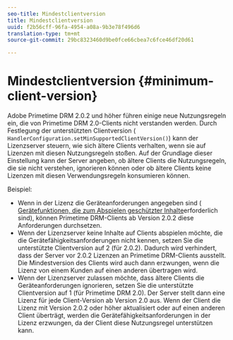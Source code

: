 ```yaml
---
seo-title: Mindestclientversion
title: Mindestclientversion
uuid: f2b56cff-96fa-4954-a08a-9b3e78f496d6
translation-type: tm+mt
source-git-commit: 29bc8323460d9be0fce66cbea7c6fce46df20d61

---
```



# Mindestclientversion {#minimum-client-version}

Adobe Primetime DRM 2.0.2 und höher führen einige neue Nutzungsregeln ein, die von Primetime DRM 2.0-Clients nicht verstanden werden. Durch Festlegung der unterstützten Clientversion ( `HandlerConfiguration.setMinSupportedClientVersion()`) kann der Lizenzserver steuern, wie sich ältere Clients verhalten, wenn sie auf Lizenzen mit diesen Nutzungsregeln stoßen. Auf der Grundlage dieser Einstellung kann der Server angeben, ob ältere Clients die Nutzungsregeln, die sie nicht verstehen, ignorieren können oder ob ältere Clients keine Lizenzen mit diesen Verwendungsregeln konsumieren können.

Beispiel:

* Wenn in der Lizenz die Geräteanforderungen angegeben sind ( [Gerätefunktionen, die zum Abspielen geschützter Inhalte](../../../protecting-content/introduction/usage-rules/runtime-application-restrictions/device-capabilities.md)erforderlich sind), können Primetime DRM-Clients ab Version 2.0.2 diese Anforderungen durchsetzen.
* Wenn der Lizenzserver keine Inhalte auf Clients abspielen möchte, die die Gerätefähigkeitsanforderungen nicht kennen, setzen Sie die unterstützte Clientversion auf 2 (für 2.0.2). Dadurch wird verhindert, dass der Server vor 2.0.2 Lizenzen an Primetime DRM-Clients ausstellt. Die Mindestversion des Clients wird auch dann erzwungen, wenn die Lizenz von einem Kunden auf einen anderen übertragen wird.
* Wenn der Lizenzserver zulassen möchte, dass ältere Clients die Geräteanforderungen ignorieren, setzen Sie die unterstützte Clientversion auf 1 (für Primetime DRM 2.0). Der Server stellt dann eine Lizenz für jede Client-Version ab Version 2.0 aus. Wenn der Client die Lizenz mit Version 2.0.2 oder höher aktualisiert oder auf einen anderen Client überträgt, werden die Gerätefähigkeitsanforderungen in der Lizenz erzwungen, da der Client diese Nutzungsregel unterstützen kann.

